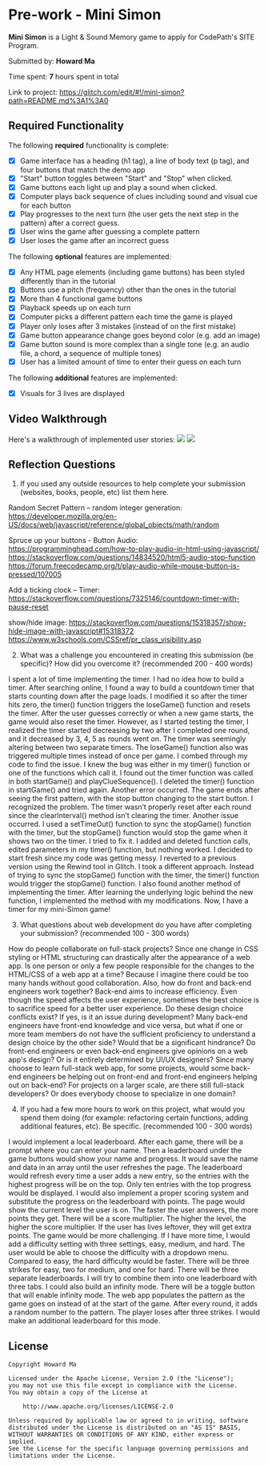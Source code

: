 # Pre-work - Mini Simon

**Mini Simon** is a Light & Sound Memory game to apply for CodePath's SITE Program. 

Submitted by: **Howard Ma**

Time spent: **7** hours spent in total

Link to project: https://glitch.com/edit/#!/mini-simon?path=README.md%3A1%3A0

## Required Functionality

The following **required** functionality is complete:

* [x] Game interface has a heading (h1 tag), a line of body text (p tag), and four buttons that match the demo app
* [x] "Start" button toggles between "Start" and "Stop" when clicked. 
* [x] Game buttons each light up and play a sound when clicked. 
* [x] Computer plays back sequence of clues including sound and visual cue for each button
* [x] Play progresses to the next turn (the user gets the next step in the pattern) after a correct guess. 
* [x] User wins the game after guessing a complete pattern
* [x] User loses the game after an incorrect guess

The following **optional** features are implemented:

* [x] Any HTML page elements (including game buttons) has been styled differently than in the tutorial
* [x] Buttons use a pitch (frequency) other than the ones in the tutorial
* [x] More than 4 functional game buttons
* [x] Playback speeds up on each turn
* [x] Computer picks a different pattern each time the game is played
* [x] Player only loses after 3 mistakes (instead of on the first mistake)
* [x] Game button appearance change goes beyond color (e.g. add an image)
* [x] Game button sound is more complex than a single tone (e.g. an audio file, a chord, a sequence of multiple tones)
* [x] User has a limited amount of time to enter their guess on each turn

The following **additional** features are implemented:

- [x] Visuals for 3 lives are displayed

## Video Walkthrough

Here's a walkthrough of implemented user stories:
![](https://cdn.glitch.com/1bbf7e6a-cebb-483d-b403-06643b1566ef%2FWin%20Demo.gif?v=1616029702962)
![](https://cdn.glitch.com/1bbf7e6a-cebb-483d-b403-06643b1566ef%2FLoss%20Demo.gif?v=1616029694706)

## Reflection Questions
1. If you used any outside resources to help complete your submission (websites, books, people, etc) list them here. 

Random Secret Pattern – random integer generation: 
https://developer.mozilla.org/en-US/docs/web/javascript/reference/global_objects/math/random

Spruce up your buttons - Button Audio: 
https://programminghead.com/how-to-play-audio-in-html-using-javascript/
https://stackoverflow.com/questions/14834520/html5-audio-stop-function
https://forum.freecodecamp.org/t/play-audio-while-mouse-button-is-pressed/107005

Add a ticking clock – Timer: 
https://stackoverflow.com/questions/7325146/countdown-timer-with-pause-reset

show/hide image: 
https://stackoverflow.com/questions/15318357/show-hide-image-with-javascript#15318372
https://www.w3schools.com/CSSref/pr_class_visibility.asp

2. What was a challenge you encountered in creating this submission (be specific)? How did you overcome it? (recommended 200 - 400 words) 

I spent a lot of time implementing the timer. I had no idea how to build a timer. After searching online, I found a way to build a countdown timer that starts counting down after the page loads. 
I modified it so after the timer hits zero, the timer() function triggers the loseGame() function and resets the timer. After the user guesses correctly or when a new game starts, the game would 
also reset the timer. However, as I started testing the timer, I realized the timer started decreasing by two after I completed one round, and it decreased by 3, 4, 5 as rounds went on. The timer 
was seemingly altering between two separate timers. The loseGame() function also was triggered multiple times instead of once per game. I combed through my code to find the issue. I knew the bug 
was either in my timer() function or one of the functions which call it. I found out the timer function was called in both startGame() and playClueSequence(). I deleted the timer() function in 
startGame() and tried again. Another error occurred. The game ends after seeing the first pattern, with the stop button changing to the start button. I recognized the problem. The timer wasn’t 
properly reset after each round since the clearInterval() method isn’t clearing the timer. Another issue occurred. I used a setTimeOut() function to sync the stopGame() function with the timer, 
but the stopGame() function would stop the game when it shows two on the timer. I tried to fix it. I added and deleted function calls, edited parameters in my timer() function, but nothing worked. 
I decided to start fresh since my code was getting messy. I reverted to a previous version using the Rewind tool in Glitch. I took a different approach. Instead of trying to sync the stopGame() 
function with the timer, the timer() function would trigger the stopGame() function. I also found another method of implementing the timer. After learning the underlying logic behind the new function, 
I implemented the method with my modifications. Now, I have a timer for my mini-Simon game!

3. What questions about web development do you have after completing your submission? (recommended 100 - 300 words) 

How do people collaborate on full-stack projects? Since one change in CSS styling or HTML structuring can drastically alter the appearance of a web app. 
Is one person or only a few people responsible for the changes to the HTML/CSS of a web app at a time? Because I imagine there could be too many hands without good collaboration. 
Also, how do front and back-end engineers work together? Back-end aims to increase efficiency. Even though the speed affects the user experience, sometimes the best choice is to 
sacrifice speed for a better user experience. Do these design choice conflicts exist? If yes, is it an issue during development? Many back-end engineers have front-end knowledge 
and vice versa, but what if one or more team members do not have the sufficient proficiency to understand a design choice by the other side? Would that be a significant hindrance? 
Do front-end engineers or even back-end engineers give opinions on a web app's design? Or is it entirely determined by UI/UX designers? Since many choose to learn full-stack web app, 
for some projects, would some back-end engineers be helping out on front-end and front-end engineers helping out on back-end? For projects on a larger scale, are there still full-stack developers? 
Or does everybody choose to specialize in one domain?

4. If you had a few more hours to work on this project, what would you spend them doing (for example: refactoring certain functions, adding additional features, etc). Be specific. (recommended 100 - 300 words) 

I would implement a local leaderboard. After each game, there will be a prompt where you can enter your name. Then a leaderboard under the game buttons would show your name and progress. 
It would save the name and data in an array until the user refreshes the page. The leaderboard would refresh every time a user adds a new entry, so the entries with the highest progress 
will be on the top. Only ten entries with the top progress would be displayed. I would also implement a proper scoring system and substitute the progress on the leaderboard with points. 
The page would show the current level the user is on. The faster the user answers, the more points they get. There will be a score multiplier. The higher the level, the higher the score multiplier. 
If the user has lives leftover, they will get extra points. The game would be more challenging. If I have more time, I would add a difficulty setting with three settings, easy, medium, and hard. 
The user would be able to choose the difficulty with a dropdown menu. Compared to easy, the hard difficulty would be faster. There will be three strikes for easy, two for medium, and one for hard. 
There will be three separate leaderboards. I will try to combine them into one leaderboard with three tabs. I could also build an infinity mode. There will be a toggle button that will enable 
infinity mode. The web app populates the pattern as the game goes on instead of at the start of the game. After every round, it adds a random number to the pattern. The player loses after three strikes. 
I would make an additional leaderboard for this mode.


## License

    Copyright Howard Ma

    Licensed under the Apache License, Version 2.0 (the "License");
    you may not use this file except in compliance with the License.
    You may obtain a copy of the License at

        http://www.apache.org/licenses/LICENSE-2.0

    Unless required by applicable law or agreed to in writing, software
    distributed under the License is distributed on an "AS IS" BASIS,
    WITHOUT WARRANTIES OR CONDITIONS OF ANY KIND, either express or implied.
    See the License for the specific language governing permissions and
    limitations under the License.